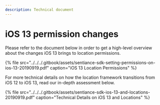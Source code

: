 ```yaml
---
description: Technical document
---
```


# iOS 13 permission changes

Please refer to the document below in order to get a high-level overview about the changes iOS 13 brings to location permissions.

{% file src="../../../.gitbook/assets/sentiance-sdk-setting-permissions-on-ios-13-20190919.pdf" caption="iOS 13 Location Permissions" %}



For  more technical details on how the location framework transitions from iOS 12 to iOS 13, read our in-depth assessment below.

{% file src="../../../.gitbook/assets/sentiance-sdk-ios-13-and-locations-20190919.pdf" caption="Technical Details on iOS 13 and Locations" %}




